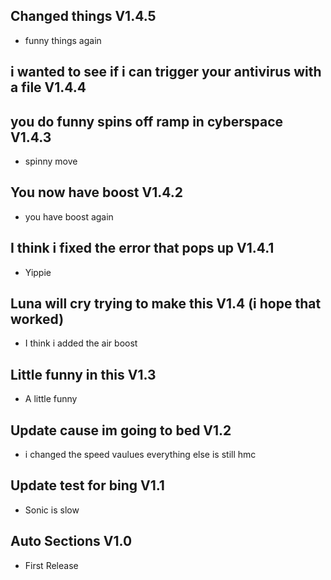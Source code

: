 ## Changed things V1.4.5
- funny things again

## i wanted to see if i can trigger your antivirus with a file V1.4.4

## you do funny spins off ramp in cyberspace V1.4.3
- spinny move

## You now have boost V1.4.2
- you have boost again

## I think i fixed the error that pops up V1.4.1
- Yippie

##     Luna will cry trying to make this V1.4 (i hope that worked)  
- I think i added the air boost

## Little funny in this V1.3
- A little funny

## Update cause im going to bed V1.2
- i changed the speed vaulues everything else is still hmc

## Update test for bing V1.1
- Sonic is slow

## Auto Sections V1.0 
- First Release 
